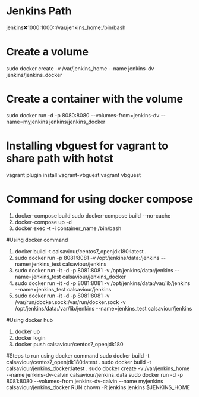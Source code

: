 # Jenkins Path
jenkins:x:1000:1000::/var/jenkins_home:/bin/bash


# Create a volume
sudo docker create -v /var/jenkins_home --name jenkins-dv jenkins/jenkins_docker


# Create a container with the volume
 sudo docker run -d -p 8080:8080 --volumes-from=jenkins-dv --name=myjenkins jenkins/jenkins_docker


# Installing vbguest for vagrant to share path with hotst
vagrant plugin install vagrant-vbguest
vagrant vbguest

# Command for using docker compose
1. docker-compose build
sudo docker-compose build --no-cache
2. docker-compose up -d
3. docker exec -t -i container_name /bin/bash

#Using docker command
1. docker build -t calsaviour/centos7_openjdk180:latest .
2. sudo docker run -p 8081:8081 -v /opt/jenkins/data:/jenkins --name=jenkins_test calsaviour/jenkins
3. sudo docker run -it -d  -p 8081:8081 -v /opt/jenkins/data:/jenkins --name=jenkins_test calsaviour/jenkins_docker
4. sudo docker run -it -d  -p 8081:8081 -v /opt/jenkins/data:/var/lib/jenkins --name=jenkins_test calsaviour/jenkins
5. sudo docker run -it -d  -p 8081:8081 -v /var/run/docker.sock:/var/run/docker.sock -v /opt/jenkins/data:/var/lib/jenkins --name=jenkins_test calsaviour/jenkins



#Using docker hub
1. docker up
2. docker login
3. docker push calsaviour/centos7_openjdk180

#Steps to run using docker command
sudo docker build -t calsaviour/centos7_openjdk180:latest .
sudo docker build -t calsaviour/jenkins_docker:latest .
sudo docker create -v /var/jenkins_home --name jenkins-dv-calvin calsaviour/jenkins_data
sudo docker run -d -p 8081:8080 --volumes-from jenkins-dv-calvin --name myjenkins calsaviour/jenkins_docker
RUN chown -R jenkins:jenkins $JENKINS_HOME